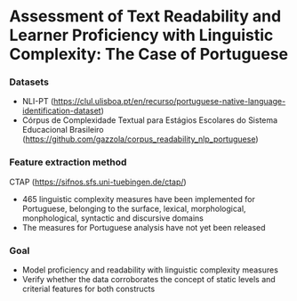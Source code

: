 # Assessment of Text Readability and Learner Proficiency with Linguistic Complexity: The Case of Portuguese

### Datasets

- NLI-PT (https://clul.ulisboa.pt/en/recurso/portuguese-native-language-identification-dataset)
- Córpus de Complexidade Textual para Estágios Escolares do Sistema Educacional Brasileiro (https://github.com/gazzola/corpus_readability_nlp_portuguese)

### Feature extraction method
CTAP (https://sifnos.sfs.uni-tuebingen.de/ctap/)
* 465 linguistic complexity measures have been implemented for Portuguese, 
  belonging to the surface, lexical, morphological, monphological, syntactic and discursive domains
* The measures for Portuguese analysis have not yet been released

### Goal
- Model proficiency and readability with linguistic complexity measures
- Verify whether the data corroborates the concept of static levels and criterial features for both constructs
